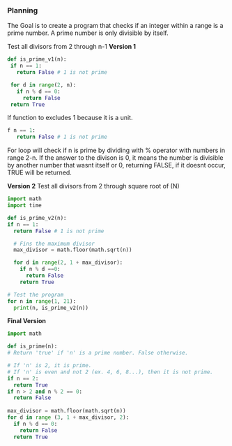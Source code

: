 ### Planning

The Goal is to create a program that checks if an integer within a range is a prime number.
A prime number is only divisible by itself.

Test all divisors from 2 through n-1
**Version 1**

```.py
def is_prime_v1(n):
 if n == 1:
   return False # 1 is not prime

 for d in range(2, n):
   if n % d == 0:
     return False
 return True
 ```
If function to excludes 1 because it is a unit.
```.py
f n == 1:
   return False # 1 is not prime
```
For loop will check if n is prime by dividing with % operator with numbers in range 2-n. If the answer to the divison is 0, it means the number is divisible by another number that wasnt itself or 0, returning FALSE, if it doesnt occur, TRUE will be returned.

**Version 2**
Test all divisors from 2 through square root of (N)
```.py
import math
import time

def is_prime_v2(n):
if n == 1:
  return False # 1 is not prime

  # Fins the maximum divisor
  max_divisor = math.floor(math.sqrt(n))

  for d in range(2, 1 + max_divisor):
    if n % d ==0:
      return False
    return True

# Test the program
for n in range(1, 21):
  print(n, is_prime_v2(n))
  ```
**Final Version**


```.py
import math 

def is_prime(n): 
# Return 'true' if 'n' is a prime number. False otherwise. 

# If 'n' is 2, it is prime. 
# If 'n' is even and not 2 (ex. 4, 6, 8...), then it is not prime. 
if n == 2: 
  return True
if n > 2 and n % 2 == 0: 
  return False
  
max_divisor = math.floor(math.sqrt(n))
for d in range (3, 1 + max_divisor, 2):
  if n % d == 0:
    return False
  return True 
 ```
